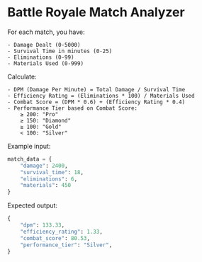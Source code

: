 # Battle Royale Match Analyzer

For each match, you have:

    - Damage Dealt (0-5000)
    - Survival Time in minutes (0-25)
    - Eliminations (0-99)
    - Materials Used (0-999)

Calculate:

    - DPM (Damage Per Minute) = Total Damage / Survival Time
    - Efficiency Rating = (Eliminations * 100) / Materials Used
    - Combat Score = (DPM * 0.6) + (Efficiency Rating * 0.4)
    - Performance Tier based on Combat Score:
        ≥ 200: "Pro"
        ≥ 150: "Diamond"
        ≥ 100: "Gold"
        < 100: "Silver"
Example input: 
```py
match_data = {
    "damage": 2400,
    "survival_time": 18,
    "eliminations": 6,
    "materials": 450
}
```

Expected output: 
```py
{
    "dpm": 133.33,
    "efficiency_rating": 1.33,
    "combat_score": 80.53,
    "performance_tier": "Silver",
}
```
